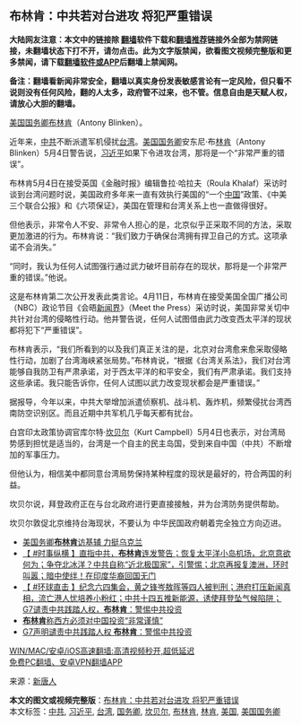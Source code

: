 <h2>布林肯：中共若对台进攻 将犯严重错误</h2> <p class="notice"><b>大陆网友注意：本文中的链接除 <a href="https://github.com/bannedbook/fanqiang" >翻墙</a>软件下载和<a href="https://github.com/killgcd/justmysocks/blob/master/README.md">翻墙推荐</a>链接外全部为禁网链接，未翻墙状态下打不开，请勿点击。此为文字版禁闻，欲看图文视频完整版和更多禁闻，请下载<a href="https://github.com/bannedbook/fanqiang">翻墙软件或APP</a>后翻墙上禁闻网。</p><p>备注：翻墙看新闻非常安全，翻墙以真实身份发表敏感言论有一定风险，但只看不说则没有任何风险，翻的人太多，政府管不过来，也不管。信息自由是天赋人权，请放心大胆的翻墙。</b></p>  <div class="entry"> <p id="conimg"><a href="https://www.bannedbook.org/bnews/tag/%e7%be%8e%e5%9b%bd/" class="st_tag internal_tag" rel="tag" title="标签 美国 下的日志">美国</a><a href="https://www.bannedbook.org/bnews/tag/%e5%9b%bd%e5%8a%a1%e5%8d%bf/" class="st_tag internal_tag" rel="tag" title="标签 国务卿 下的日志">国务卿</a><a href="https://www.bannedbook.org/bnews/tag/%e5%b8%83%e6%9e%97%e8%82%af/" class="st_tag internal_tag" rel="tag" title="标签 布林肯 下的日志">布林肯</a>（Antony Blinken）。</p> <p>近年来，<a href="https://www.bannedbook.org/bnews/tag/%e4%b8%ad%e5%85%b1/" class="st_tag internal_tag" rel="tag" title="标签 中共 下的日志">中共</a>不断派遣军机侵扰<a href="https://www.bannedbook.org/bnews/tag/%e5%8f%b0%e6%b9%be/" class="st_tag internal_tag" rel="tag" title="标签 台湾 下的日志">台湾</a>。<a href="https://www.bannedbook.org/bnews/tag/%e7%be%8e%e5%9b%bd%e5%9b%bd%e5%8a%a1%e5%8d%bf/" class="st_tag internal_tag" rel="tag" title="标签 美国国务卿 下的日志">美国国务卿</a>安东尼·布<a href="https://www.bannedbook.org/bnews/tag/%e6%9e%97%e8%82%af/" class="st_tag internal_tag" rel="tag" title="标签 林肯 下的日志">林肯</a>（Antony Blinken）5月4日警告说，<a href="https://www.bannedbook.org/bnews/tag/%e4%b9%a0%e8%bf%91%e5%b9%b3/" class="st_tag internal_tag" rel="tag" title="标签 习近平 下的日志">习近平</a>如果下令进攻台湾，那将是一个“非常严重的错误”。</p> <p>布林肯5月4日在接受英国《金融时报》编辑鲁拉·哈拉夫（Roula Khalaf）采访时谈到台湾问题时说，美国政府多年来一直有效执行美国的“一个<span class='wp_keywordlink_affiliate'><a href="https://www.bannedbook.org/" title="中国" target="_blank">中国</a></span>”政策、《中美三个联合公报》和《六项保证》，美国在管理和台湾关系上也一直做得很好。</p>  <p>但他表示，非常令人不安、非常令人担心的是，北京似乎正采取不同的方法，采取更加激进的行为。布林肯说：“我们致力于确保台湾拥有捍卫自己的方式。这项承诺不会消失。”</p> <p>“同时，我认为任何人试图强行通过武力破坏目前存在的现状，那将是一个非常严重的错误。”他说。</p> <p>这是布林肯第二次公开发表此类言论。4月11日，布林肯在接受美国全国广播公司（NBC）政论节目《会晤<span class='wp_keywordlink'><a href="https://www.bannedbook.org/forum2/topic805.html" title="新闻与官场的内幕故事：新闻界" target="_blank">新闻界</a></span>》（Meet the Press）采访时说，美国非常关切中共针对台湾的侵略性行动。他并警告说，任何人试图借由武力改变西太平洋的现状都将犯下“严重错误”。</p>  <p>布林肯表示，“我们所看到的以及我们真正关注的是，北京对台湾愈来愈采取侵略性行动，加剧了台湾海峡紧张局势。”布林肯说，“根据《台湾关系法》，我们对台湾能够自我防卫有严肃承诺，对于西太平洋的和平安全，我们有严肃承诺。我们支持这些承诺。我只能告诉你，任何人试图以武力改变现状都会是严重错误。”</p> <p>据报导，今年以来，中共大举增加派遣侦察机、战斗机、轰炸机，频繁侵扰台湾西南防空识别区。而且近期中共军机几乎每天都有扰台。</p> <p>白宫印太政策协调官库尔特‧<a href="https://www.bannedbook.org/bnews/tag/%E5%9D%8E%E8%B4%9D%E5%B0%94/" class="st_tag internal_tag" rel="tag" title="标签 坎贝尔 下的日志">坎贝尔</a>（Kurt Campbell）5月4日也表示，对台湾局势感到担忧是适当的，台湾是一个自主的民主岛国，受到来自中国（中共）不断增加的军事压力。</p>  <p>但他认为，相信美中都同意台湾局势保持某种程度的现状是最好的，符合两国的利益。</p> <p>坎贝尔说，拜登政府正在与台北政府进行更直接接触，并为台湾防务提供帮助。</p> <p>坎贝尔敦促北京维持台海现状，不要认为 中华民国政府朝着完全独立方向迈进。</p>  <ul class='op-related-articles' title='相关阅读'> <li><a href='https://www.bannedbook.org/bnews/worldnews/usa/20210507/1541304.html' target='_blank'>美国务卿<b>布林肯</b>访基辅 力挺乌克兰</a></li> <li><a href='https://www.bannedbook.org/bnews/bannedvideo/20210507/1541295.html' target='_blank'>【 #时事纵横 】直指中共，<b>布林肯</b>连发警告；恢复太平洋小岛机场，北京意欲何为；争夺北冰洋？中共自称“近北极国家”，引警惕；北京再报复澳洲，环时叫嚣；暗中使绊！在印度华裔回国无门</a></li> <li><a href='https://www.bannedbook.org/bnews/bannedvideo/20210507/1541199.html' target='_blank'>【 #环球直击 】纪念六四集会，黄之锋岑敖晖等四人被判刑；港府打压新闻真相，流亡港人忧培养小粉红；中共十四五推新能源，诱使拜登坠气候陷阱；G7谴责中共践踏人权，<b>布林肯</b>：警惕中共投资</a></li> <li><a href='https://www.bannedbook.org/bnews/headline/20210507/1541148.html' target='_blank'><b>布林肯</b>称西方必须对中国投资“非常谨慎”</a></li> <li><a href='https://www.bannedbook.org/bnews/bannedvideo/20210507/1541144.html' target='_blank'>G7声明谴责中共践踏人权 <b>布林肯</b>：警惕中共投资</a></li> </ul> <p class="texttj"> <a href="https://github.com/bannedbook/fanqiang/wiki/V2ray%E6%9C%BA%E5%9C%BA" target="_blank">WIN/MAC/安卓/iOS高速翻墙:高清视频秒开,超低延迟</a><br/> <a href="https://github.com/bannedbook/fanqiang/wiki/%E7%A6%81%E9%97%BB%E7%BD%91%E5%AE%89%E5%8D%93%E7%BF%BB%E5%A2%99%E6%96%B0%E9%97%BBAPP" target="_blank">免费PC翻墙、安卓VPN翻墙APP</a></p><div id="archive-pix-1" class="banner-ads"> <!-- AuctionX Display platform tag START --> <div id="26318x728x90x621x_ADSLOT1" clicktrack="%%CLICK_URL_ESC%%"></div> <!-- AuctionX Display platform tag END --> </div> <div id="archive-pix-2" class="banner-ads"> <!-- AuctionX Display platform tag START --> <div id="26315x300x250x621x_ADSLOT1" clicktrack="%%CLICK_URL_ESC%%"></div> <!-- AuctionX Display platform tag END --> </div><p> 来源：<span class='wp_keywordlink_affiliate'><a href="https://www.ntdtv.com/" title="新唐人">新唐人</a></span> </p><a name='sharetosocial'></a>       <div><b>本文的图文或视频完整版</b>：<a href='https://www.bannedbook.org/bnews/cbnews/20210507/1541454.html'>布林肯：中共若对台进攻 将犯严重错误</a></div>  </div><!--END ENTRY--> <div class="postfooter"> <div>本文标签：<a href="https://www.bannedbook.org/bnews/tag/%e4%b8%ad%e5%85%b1/" rel="tag">中共</a>, <a href="https://www.bannedbook.org/bnews/tag/%e4%b9%a0%e8%bf%91%e5%b9%b3/" rel="tag">习近平</a>, <a href="https://www.bannedbook.org/bnews/tag/%e5%8f%b0%e6%b9%be/" rel="tag">台湾</a>, <a href="https://www.bannedbook.org/bnews/tag/%e5%9b%bd%e5%8a%a1%e5%8d%bf/" rel="tag">国务卿</a>, <a href="https://www.bannedbook.org/bnews/tag/%E5%9D%8E%E8%B4%9D%E5%B0%94/" rel="tag">坎贝尔</a>, <a href="https://www.bannedbook.org/bnews/tag/%e5%b8%83%e6%9e%97%e8%82%af/" rel="tag">布林肯</a>, <a href="https://www.bannedbook.org/bnews/tag/%e6%9e%97%e8%82%af/" rel="tag">林肯</a>, <a href="https://www.bannedbook.org/bnews/tag/%e7%be%8e%e5%9b%bd/" rel="tag">美国</a>, <a href="https://www.bannedbook.org/bnews/tag/%e7%be%8e%e5%9b%bd%e5%9b%bd%e5%8a%a1%e5%8d%bf/" rel="tag">美国国务卿</a></div>  </div><!--END POSTFOOTER--> 